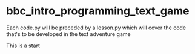 # bbc_intro_programming_text_game

Each code<x>.py will be preceded by a lesson<x>.py which will cover the code that's to be developed in the text adventure game

This is a start
